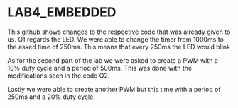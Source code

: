 # LAB4_EMBEDDED

This github shows changes to the respective code that was already given to us. Q1 regards the LED. We were able to change the timer from 1000ms to the asked time of 250ms. This means that every 250ms the LED would blink

As for the second part of the lab we were asked to create a PWM with a 10% duty cycle and a period of 500ms. This was done with the modifications seen in the code Q2.

Lastly we were able to create another PWM but this time with a period of 250ms and a 20% duty cycle.
